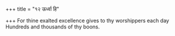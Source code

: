 +++
title = "१२ ऊर्ध्वा हि"

+++
For thine exalted excellence gives to thy worshippers each day  
     Hundreds and thousands of thy boons.